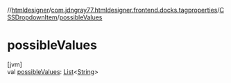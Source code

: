 //[htmldesigner](../../../index.md)/[com.jdngray77.htmldesigner.frontend.docks.tagproperties](../index.md)/[CSSDropdownItem](index.md)/[possibleValues](possible-values.md)

# possibleValues

[jvm]\
val [possibleValues](possible-values.md): [List](https://kotlinlang.org/api/latest/jvm/stdlib/kotlin.collections/-list/index.html)&lt;[String](https://kotlinlang.org/api/latest/jvm/stdlib/kotlin/-string/index.html)&gt;

